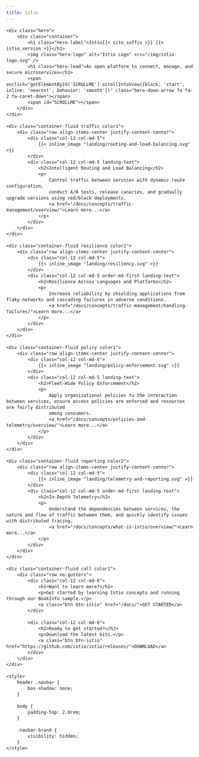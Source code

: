 ```yaml
---
title: Istio
---
```

<script type="application/ld+json">
    {
        "@context": "http://schema.org",
        "@type": "Organization",
        "url": "https://istio.io",
        "logo": "https://istio.io/img/logo.png",
        "sameAs": [
            "https://twitter.com/IstioMesh",
            "https://istio.rocket.chat/"
        ]
    }
</script>
<script type="application/ld+json">
    {
        "@context": "http://schema.org",
        "@type": "WebSite",
        "url": "https://istio.io/",
        "potentialAction": {
            "@type": "SearchAction",
            "target": "https://istio.io/search.html?q={search_term_string}",
            "query-input": "required name=search_term_string"
        }
    }
</script>
<script type="application/ld+json">
    {
      "@context": "http://schema.org/",
      "@type": "Product",
      "name": "Istio",
      "image": [
          "https://istio.io/img/logo.png"
       ],
      "description": "Istio is an open platform to connect, manage, and secure microservices."
    }
</script>

<main class="landing">
    <a id="timer" class="promotion" href="https://preliminary.istio.io"></a>

    <div class="hero">
        <div class="container">
            <h1 class="hero-label">Istio{{< site_suffix >}} {{< istio_version >}}</h1>
            <img class="hero-logo" alt="Istio Logo" src="/img/istio-logo.svg" />
            <h1 class="hero-lead">An open platform to connect, manage, and secure microservices</h1>
            <span onclick="getElementById('SCROLLME').scrollIntoView({block: 'start', inline: 'nearest', behavior: 'smooth'})" class="hero-down-arrow fa fa-2 fa-caret-down"></span>
            <span id="SCROLLME"></span>
        </div>
    </div>

    <div class="container-fluid traffic color1">
        <div class="row align-items-center justify-content-center">
            <div class="col-12 col-md-5">
                {{< inline_image "landing/routing-and-load-balancing.svg" >}}
            </div>
            <div class="col-12 col-md-5 landing-text">
                <h2>Intelligent Routing and Load Balancing</h2>
                <p>
                    Control traffic between services with dynamic route configuration,
                    conduct A/B tests, release canaries, and gradually upgrade versions using red/black deployments.
                    <a href="/docs/concepts/traffic-management/overview/">Learn more...</a>
                </p>
            </div>
        </div>
    </div>

    <div class="container-fluid resilience color2">
        <div class="row align-items-center justify-content-center">
            <div class="col-12 col-md-5">
                {{< inline_image "landing/resiliency.svg" >}}
            </div>
            <div class="col-12 col-md-5 order-md-first landing-text">
                <h2>Resilience Across Languages and Platforms</h2>
                <p>
                    Increase reliability by shielding applications from flaky networks and cascading failures in adverse conditions.
                    <a href="/docs/concepts/traffic-management/handling-failures/">Learn more...</a>
                </p>
            </div>
        </div>
    </div>

    <div class="container-fluid policy color1">
        <div class="row align-items-center justify-content-center">
            <div class="col-12 col-md-5">
                {{< inline_image "landing/policy-enforcement.svg" >}}
            </div>
            <div class="col-12 col-md-5 landing-text">
                <h2>Fleet-Wide Policy Enforcement</h2>
                <p>
                    Apply organizational policies to the interaction between services, ensure access policies are enforced and resources are fairly distributed
                    among consumers.
                    <a href="/docs/concepts/policies-and-telemetry/overview/">Learn more...</a>
                </p>
            </div>
        </div>
    </div>

    <div class="container-fluid reporting color2">
        <div class="row align-items-center justify-content-center">
            <div class="col-12 col-md-5">
                {{< inline_image "landing/telemetry-and-reporting.svg" >}}
            </div>
            <div class="col-12 col-md-5 order-md-first landing-text">
                <h2>In-Depth Telemetry</h2>
                <p>
                    Understand the dependencies between services, the nature and flow of traffic between them, and quickly identify issues with distributed tracing.
                    <a href="/docs/concepts/what-is-istio/overview/">Learn more...</a>
                </p>
            </div>
        </div>
    </div>

    <div class="container-fluid call color1">
        <div class="row no-gutters">
            <div class="col-12 col-md-6">
                <h2>Want to learn more?</h2>
                <p>Get started by learning Istio concepts and running through our BookInfo sample.</p>
                <a class="btn btn-istio" href="/docs/">GET STARTED</a>
            </div>

            <div class="col-12 col-md-6">
                <h2>Ready to get started?</h2>
                <p>Download the latest bits.</p>
                <a class="btn btn-istio" href="https://github.com/istio/istio/releases/">DOWNLOAD</a>
            </div>
        </div>
    </div>

    <style>
        header .navbar {
            box-shadow: none;
        }

        body {
            padding-top: 2.8rem;
        }

        .navbar-brand {
            visibility: hidden;
        }
    </style>
</main>

<script>
var countDownDate = new Date("Jul 31, 2018 9:00:00 PDT").getTime();

var x = setInterval(function() {
    var now = new Date().getTime();
    var distance = countDownDate - now;
    var days = Math.floor(distance / (1000 * 60 * 60 * 24));
    var hours = Math.floor((distance % (1000 * 60 * 60 * 24)) / (1000 * 60 * 60));
    var minutes = Math.floor((distance % (1000 * 60 * 60)) / (1000 * 60));
    var seconds = Math.floor((distance % (1000 * 60)) / 1000);

    document.getElementById("timer").innerHTML = "Istio 1.0 in<br>" + days + "d " + hours + "h " + minutes + "m " + seconds + "s ";
}, 1000);
</script>
